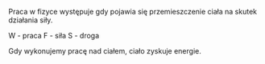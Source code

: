 Praca w fizyce występuje gdy pojawia się przemieszczenie ciała na skutek działania siły.

W - praca
F - siła
S - droga

Gdy wykonujemy pracę nad ciałem, ciało zyskuje energie.                           
